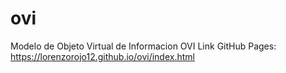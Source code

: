 # ovi
Modelo de Objeto Virtual de Informacion OVI
Link GitHub Pages: https://lorenzorojo12.github.io/ovi/index.html
